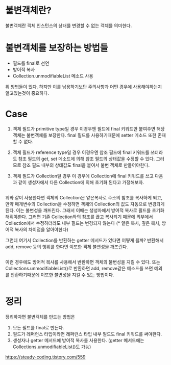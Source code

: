 
# 불변객체란?
불변객체란 객체 인스턴스의 상태를 변경할 수 없는 객체를 의미한다.

# 불변객체를 보장하는 방법들
- 필드를 final로 선언
- 방어적 복사
- Collection.unmodifiableList 메소드 사용

위 방법들이 있다. 하지만 이를 남용하기보단 주의사항과 어떤 경우에 사용해야하는지 알고있는것이 중요하다.

# Case
1. 객체 필드가 primitive type일 경우
이경우엔 필드에 final 키워드만 붙여주면 해당 객체는 불변객체를 보장한다. 
final 필드를 사용하기때문에 setter 메소드 또한 존재할 수 없다.

2. 객체 필드가 reference type일 경우
이경우엔 참조 필드에 final 키워드를 쓰더라도 참조 필드의 get, set 메소드에 의해 
참조 필드의 상태값을 수정할 수 있다. 그러므로 참조 필드 내부의 상태값도 final을 붙여서 불변 객체로 만들어야한다.

3. 객체 필드가 Collection일 경우
이 경우에 Collection에 final 키워드를 쓰고 다음과 같이 생성자에서 다른 Collection에 의해 초기화 된다고 가정해보자.

```
```

위와 같이 사용한다면 객체의 Collection은 얕은복사로 주소의 참조를 복사하게 되고, 만약 매개변수의 Collection을 수정하면
객체의 Collection의 값도 자동으로 변경되게 된다. 이는 불변성을 깨뜨린다.
그래서 이때는 생성자에서 방어적 복사로 필드를 초기화해줘야한다. 그러면 기존 Collection와의 참조를 끊고 복사되기 때문에 
외부에서 Collection에서 수정하더라도 내부 필드는 변경되지 않는다 (* 얕은 복사, 깊은 복사, 방어적 복사의 차이점을 알아야한다)

그런데 여기서 Collection를 반환하는 getter 메서드가 있다면 어떻게 될까? 
반환해서 add, remove 등의 행위를 한다면 이또한 객체 불변성을 깨뜨린다.

```
```

이런 경우에도 방어적 복사를 사용해서 반환하면 객체의 불변성을 지킬 수 있다.
또는 Collections.unmodifiableList()로 반환하면 add, remove같은 메소드를 쓰면 예외를 반환하기때문에 이또한 불변성을 지킬 수 있는 방법이다.

```
```

# 정리
정리하자면 불변객체를 만드는 방법은
1. 모든 필드를 final로 만든다.
2. 필드가 레퍼런스 타입이라면 레퍼런스 타입 내부 필드도 final 키워드를 써야한다.
3. 생성자나 getter 메서드에 방어적 복사를 사용한다. (getter 메서드에는 Collections.unmodifiableList()도 가능)

https://steady-coding.tistory.com/559
